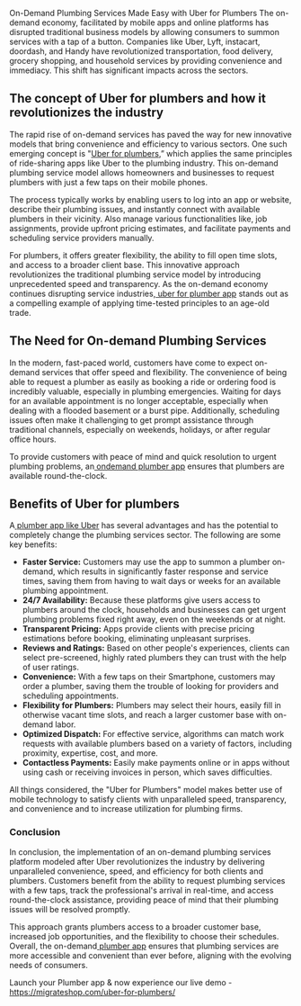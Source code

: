 On-Demand Plumbing Services Made Easy with Uber for Plumbers
The on-demand economy, facilitated by mobile apps and online platforms has disrupted traditional business models by allowing consumers to summon services with a tap of a button. Companies like Uber, Lyft, instacart, doordash, and Handy have revolutionized transportation, food delivery, grocery shopping, and household services by providing convenience and immediacy. This shift has significant impacts across the sectors.
## The concept of Uber for plumbers and how it revolutionizes the industry
The rapid rise of on-demand services has paved the way for new innovative models that bring convenience and efficiency to various sectors. One such emerging concept is "[Uber for plumbers](https://migrateshop.com/uber-for-plumbers/),” which applies the same principles of ride-sharing apps like Uber to the plumbing industry. This on-demand plumbing service model allows homeowners and businesses to request plumbers with just a few taps on their mobile phones.

The process typically works by enabling users to log into an app or website, describe their plumbing issues, and instantly connect with available plumbers in their vicinity. Also manage various functionalities like, job assignments, provide upfront pricing estimates, and facilitate payments and scheduling service providers manually.

For plumbers, it offers greater flexibility, the ability to fill open time slots, and access to a broader client base. This innovative approach revolutionizes the traditional plumbing service model by introducing unprecedented speed and transparency.
As the on-demand economy continues disrupting service industries,[ uber for plumber app](https://migrateshop.com/uber-for-plumbers/) stands out as a compelling example of applying time-tested principles to an age-old trade.

## The Need for On-demand Plumbing Services
In the modern, fast-paced world, customers have come to expect on-demand services that offer speed and flexibility. The convenience of being able to request a plumber as easily as booking a ride or ordering food is incredibly valuable, especially in plumbing emergencies.
 Waiting for days for an available appointment is no longer acceptable, especially when dealing with a flooded basement or a burst pipe.
Additionally, scheduling issues often make it challenging to get prompt assistance through traditional channels, especially on weekends, holidays, or after regular office hours. 

To provide customers with peace of mind and quick resolution to urgent plumbing problems, an[ ondemand plumber app](https://migrateshop.com/uber-for-plumbers/) ensures that plumbers are available round-the-clock.

## Benefits of Uber for plumbers
A[ plumber app like Uber](https://migrateshop.com/uber-for-plumbers/) has several advantages and has the potential to completely change the plumbing services sector. The following are some key benefits:
* **Faster Service:** Customers may use the app to summon a plumber on-demand, which results in significantly faster response and service times, saving them from having to wait days or weeks for an available plumbing appointment.
* **24/7 Availability:** Because these platforms give users access to plumbers around the clock, households and businesses can get urgent plumbing problems fixed right away, even on the weekends or at night.
* **Transparent Pricing:** Apps provide clients with precise pricing estimations before booking, eliminating unpleasant surprises.
* **Reviews and Ratings:** Based on other people's experiences, clients can select pre-screened, highly rated plumbers they can trust with the help of user ratings.
* **Convenience:** With a few taps on their Smartphone, customers may order a plumber, saving them the trouble of looking for providers and scheduling appointments.
* **Flexibility for Plumbers:** Plumbers may select their hours, easily fill in otherwise vacant time slots, and reach a larger customer base with on-demand labor.
* **Optimized Dispatch:** For effective service, algorithms can match work requests with available plumbers based on a variety of factors, including proximity, expertise, cost, and more.
* **Contactless Payments:** Easily make payments online or in apps without using cash or receiving invoices in person, which saves difficulties.

All things considered, the "Uber for Plumbers" model makes better use of mobile technology to satisfy clients with unparalleled speed, transparency, and convenience and to increase utilization for plumbing firms.

### Conclusion
In conclusion, the implementation of an on-demand plumbing services platform modeled after Uber revolutionizes the industry by delivering unparalleled convenience, speed, and efficiency for both clients and plumbers. Customers benefit from the ability to request plumbing services with a few taps, track the professional's arrival in real-time, and access round-the-clock assistance, providing peace of mind that their plumbing issues will be resolved promptly. 

This approach grants plumbers access to a broader customer base, increased job opportunities, and the flexibility to choose their schedules. Overall, the on-demand[ plumber app](https://migrateshop.com/uber-for-plumbers/) ensures that plumbing services are more accessible and convenient than ever before, aligning with the evolving needs of consumers.

Launch your Plumber app & now experience our live demo - https://migrateshop.com/uber-for-plumbers/
